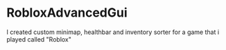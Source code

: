 # RobloxAdvancedGui
I created custom minimap, healthbar and inventory sorter for a game that i played called "Roblox"
